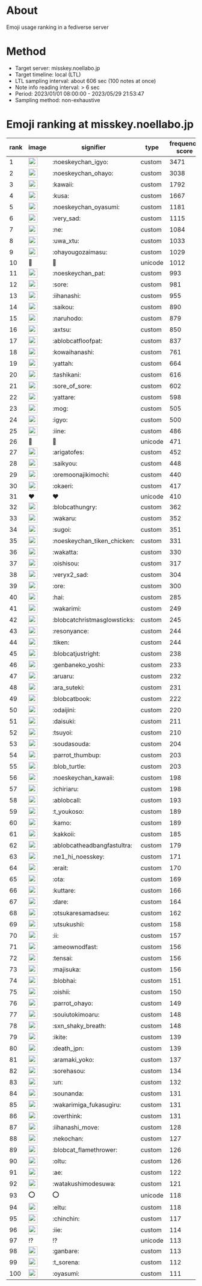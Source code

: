 # About
Emoji usage ranking in a fediverse server

# Method
- Target server: misskey.noellabo.jp
- Target timeline: local (LTL)
- LTL sampling interval: about 606 sec (100 notes at once)
- Note info reading interval: > 6 sec
- Period: 2023/01/01 08:00:00 - 2023/05/29 21:53:47 
- Sampling method: non-exhaustive

# Emoji ranking at misskey.noellabo.jp

|rank|image|signifier|type|frequency score|
|----|----|----|----|----|
|1|<img height="24" src="https://misskey.noellabo.jp/emoji/noeskeychan_igyo.webp">|:noeskeychan_igyo:|custom|3471|
|2|<img height="24" src="https://misskey.noellabo.jp/emoji/noeskeychan_ohayo.webp">|:noeskeychan_ohayo:|custom|3038|
|3|<img height="24" src="https://misskey.noellabo.jp/emoji/kawaii.webp">|:kawaii:|custom|1792|
|4|<img height="24" src="https://misskey.noellabo.jp/emoji/kusa.webp">|:kusa:|custom|1667|
|5|<img height="24" src="https://misskey.noellabo.jp/emoji/noeskeychan_oyasumi.webp">|:noeskeychan_oyasumi:|custom|1181|
|6|<img height="24" src="https://misskey.noellabo.jp/emoji/very_sad.webp">|:very_sad:|custom|1115|
|7|<img height="24" src="https://misskey.noellabo.jp/emoji/ne.webp">|:ne:|custom|1084|
|8|<img height="24" src="https://misskey.noellabo.jp/emoji/uwa_xtu.webp">|:uwa_xtu:|custom|1033|
|9|<img height="24" src="https://misskey.noellabo.jp/emoji/ohayougozaimasu.webp">|:ohayougozaimasu:|custom|1029|
|10|🎉|🎉|unicode|1012|
|11|<img height="24" src="https://misskey.noellabo.jp/emoji/noeskeychan_pat.webp">|:noeskeychan_pat:|custom|993|
|12|<img height="24" src="https://misskey.noellabo.jp/emoji/sore.webp">|:sore:|custom|981|
|13|<img height="24" src="https://misskey.noellabo.jp/emoji/iihanashi.webp">|:iihanashi:|custom|955|
|14|<img height="24" src="https://misskey.noellabo.jp/emoji/saikou.webp">|:saikou:|custom|890|
|15|<img height="24" src="https://misskey.noellabo.jp/emoji/naruhodo.webp">|:naruhodo:|custom|879|
|16|<img height="24" src="https://misskey.noellabo.jp/emoji/axtsu.webp">|:axtsu:|custom|850|
|17|<img height="24" src="https://misskey.noellabo.jp/emoji/ablobcatfloofpat.webp">|:ablobcatfloofpat:|custom|837|
|18|<img height="24" src="https://misskey.noellabo.jp/emoji/kowaihanashi.webp">|:kowaihanashi:|custom|761|
|19|<img height="24" src="https://misskey.noellabo.jp/emoji/yattah.webp">|:yattah:|custom|664|
|20|<img height="24" src="https://misskey.noellabo.jp/emoji/tashikani.webp">|:tashikani:|custom|616|
|21|<img height="24" src="https://misskey.noellabo.jp/emoji/sore_of_sore.webp">|:sore_of_sore:|custom|602|
|22|<img height="24" src="https://misskey.noellabo.jp/emoji/yattare.webp">|:yattare:|custom|598|
|23|<img height="24" src="https://misskey.noellabo.jp/emoji/mog.webp">|:mog:|custom|505|
|24|<img height="24" src="https://misskey.noellabo.jp/emoji/igyo.webp">|:igyo:|custom|500|
|25|<img height="24" src="https://misskey.noellabo.jp/emoji/iine.webp">|:iine:|custom|486|
|26|🍗|🍗|unicode|471|
|27|<img height="24" src="https://misskey.noellabo.jp/emoji/arigatofes.webp">|:arigatofes:|custom|452|
|28|<img height="24" src="https://misskey.noellabo.jp/emoji/saikyou.webp">|:saikyou:|custom|448|
|29|<img height="24" src="https://misskey.noellabo.jp/emoji/oremoonajikimochi.webp">|:oremoonajikimochi:|custom|440|
|30|<img height="24" src="https://misskey.noellabo.jp/emoji/okaeri.webp">|:okaeri:|custom|417|
|31|❤|❤|unicode|410|
|32|<img height="24" src="https://misskey.noellabo.jp/emoji/blobcathungry.webp">|:blobcathungry:|custom|362|
|33|<img height="24" src="https://misskey.noellabo.jp/emoji/wakaru.webp">|:wakaru:|custom|352|
|34|<img height="24" src="https://misskey.noellabo.jp/emoji/sugoi.webp">|:sugoi:|custom|351|
|35|<img height="24" src="https://misskey.noellabo.jp/emoji/noeskeychan_tiken_chicken.webp">|:noeskeychan_tiken_chicken:|custom|331|
|36|<img height="24" src="https://misskey.noellabo.jp/emoji/wakatta.webp">|:wakatta:|custom|330|
|37|<img height="24" src="https://misskey.noellabo.jp/emoji/oishisou.webp">|:oishisou:|custom|317|
|38|<img height="24" src="https://misskey.noellabo.jp/emoji/veryx2_sad.webp">|:veryx2_sad:|custom|304|
|39|<img height="24" src="https://misskey.noellabo.jp/emoji/ore.webp">|:ore:|custom|300|
|40|<img height="24" src="https://misskey.noellabo.jp/emoji/hai.webp">|:hai:|custom|285|
|41|<img height="24" src="https://misskey.noellabo.jp/emoji/wakarimi.webp">|:wakarimi:|custom|249|
|42|<img height="24" src="https://misskey.noellabo.jp/emoji/blobcatchristmasglowsticks.webp">|:blobcatchristmasglowsticks:|custom|245|
|43|<img height="24" src="https://misskey.noellabo.jp/emoji/resonyance.webp">|:resonyance:|custom|244|
|44|<img height="24" src="https://misskey.noellabo.jp/emoji/tiken.webp">|:tiken:|custom|244|
|45|<img height="24" src="https://misskey.noellabo.jp/emoji/blobcatjustright.webp">|:blobcatjustright:|custom|238|
|46|<img height="24" src="https://misskey.noellabo.jp/emoji/genbaneko_yoshi.webp">|:genbaneko_yoshi:|custom|233|
|47|<img height="24" src="https://misskey.noellabo.jp/emoji/aruaru.webp">|:aruaru:|custom|232|
|48|<img height="24" src="https://misskey.noellabo.jp/emoji/ara_suteki.webp">|:ara_suteki:|custom|231|
|49|<img height="24" src="https://misskey.noellabo.jp/emoji/blobcatbook.webp">|:blobcatbook:|custom|222|
|50|<img height="24" src="https://misskey.noellabo.jp/emoji/odaijini.webp">|:odaijini:|custom|220|
|51|<img height="24" src="https://misskey.noellabo.jp/emoji/daisuki.webp">|:daisuki:|custom|211|
|52|<img height="24" src="https://misskey.noellabo.jp/emoji/tsuyoi.webp">|:tsuyoi:|custom|210|
|53|<img height="24" src="https://misskey.noellabo.jp/emoji/soudasouda.webp">|:soudasouda:|custom|204|
|54|<img height="24" src="https://misskey.noellabo.jp/emoji/parrot_thumbup.webp">|:parrot_thumbup:|custom|203|
|55|<img height="24" src="https://misskey.noellabo.jp/emoji/blob_turtle.webp">|:blob_turtle:|custom|203|
|56|<img height="24" src="https://misskey.noellabo.jp/emoji/noeskeychan_kawaii.webp">|:noeskeychan_kawaii:|custom|198|
|57|<img height="24" src="https://misskey.noellabo.jp/emoji/ichiriaru.webp">|:ichiriaru:|custom|198|
|58|<img height="24" src="https://misskey.noellabo.jp/emoji/ablobcall.webp">|:ablobcall:|custom|193|
|59|<img height="24" src="https://misskey.noellabo.jp/emoji/t_youkoso.webp">|:t_youkoso:|custom|189|
|60|<img height="24" src="https://misskey.noellabo.jp/emoji/kamo.webp">|:kamo:|custom|189|
|61|<img height="24" src="https://misskey.noellabo.jp/emoji/kakkoii.webp">|:kakkoii:|custom|185|
|62|<img height="24" src="https://misskey.noellabo.jp/emoji/ablobcatheadbangfastultra.webp">|:ablobcatheadbangfastultra:|custom|179|
|63|<img height="24" src="https://misskey.noellabo.jp/emoji/ne1_hi_noesskey.webp">|:ne1_hi_noesskey:|custom|171|
|64|<img height="24" src="https://misskey.noellabo.jp/emoji/erait.webp">|:erait:|custom|170|
|65|<img height="24" src="https://misskey.noellabo.jp/emoji/ota.webp">|:ota:|custom|169|
|66|<img height="24" src="https://misskey.noellabo.jp/emoji/kuttare.webp">|:kuttare:|custom|166|
|67|<img height="24" src="https://misskey.noellabo.jp/emoji/dare.webp">|:dare:|custom|164|
|68|<img height="24" src="https://misskey.noellabo.jp/emoji/otsukaresamadseu.webp">|:otsukaresamadseu:|custom|162|
|69|<img height="24" src="https://misskey.noellabo.jp/emoji/utsukushii.webp">|:utsukushii:|custom|158|
|70|<img height="24" src="https://misskey.noellabo.jp/emoji/ii.webp">|:ii:|custom|157|
|71|<img height="24" src="https://misskey.noellabo.jp/emoji/ameownodfast.webp">|:ameownodfast:|custom|156|
|72|<img height="24" src="https://misskey.noellabo.jp/emoji/tensai.webp">|:tensai:|custom|156|
|73|<img height="24" src="https://misskey.noellabo.jp/emoji/majisuka.webp">|:majisuka:|custom|156|
|74|<img height="24" src="https://misskey.noellabo.jp/emoji/blobhai.webp">|:blobhai:|custom|151|
|75|<img height="24" src="https://misskey.noellabo.jp/emoji/oishii.webp">|:oishii:|custom|150|
|76|<img height="24" src="https://misskey.noellabo.jp/emoji/parrot_ohayo.webp">|:parrot_ohayo:|custom|149|
|77|<img height="24" src="https://misskey.noellabo.jp/emoji/souiutokimoaru.webp">|:souiutokimoaru:|custom|148|
|78|<img height="24" src="https://misskey.noellabo.jp/emoji/sxn_shaky_breath.webp">|:sxn_shaky_breath:|custom|148|
|79|<img height="24" src="https://misskey.noellabo.jp/emoji/ikite.webp">|:ikite:|custom|139|
|80|<img height="24" src="https://misskey.noellabo.jp/emoji/death_jpn.webp">|:death_jpn:|custom|139|
|81|<img height="24" src="https://misskey.noellabo.jp/emoji/aramaki_yoko.webp">|:aramaki_yoko:|custom|137|
|82|<img height="24" src="https://misskey.noellabo.jp/emoji/sorehasou.webp">|:sorehasou:|custom|134|
|83|<img height="24" src="https://misskey.noellabo.jp/emoji/un.webp">|:un:|custom|132|
|84|<img height="24" src="https://misskey.noellabo.jp/emoji/sounanda.webp">|:sounanda:|custom|131|
|85|<img height="24" src="https://misskey.noellabo.jp/emoji/wakarimiga_fukasugiru.webp">|:wakarimiga_fukasugiru:|custom|131|
|86|<img height="24" src="https://misskey.noellabo.jp/emoji/overthink.webp">|:overthink:|custom|131|
|87|<img height="24" src="https://misskey.noellabo.jp/emoji/iihanashi_move.webp">|:iihanashi_move:|custom|128|
|88|<img height="24" src="https://misskey.noellabo.jp/emoji/nekochan.webp">|:nekochan:|custom|127|
|89|<img height="24" src="https://misskey.noellabo.jp/emoji/blobcat_flamethrower.webp">|:blobcat_flamethrower:|custom|126|
|90|<img height="24" src="https://misskey.noellabo.jp/emoji/oltu.webp">|:oltu:|custom|126|
|91|<img height="24" src="https://misskey.noellabo.jp/emoji/ae.webp">|:ae:|custom|122|
|92|<img height="24" src="https://misskey.noellabo.jp/emoji/watakushimodesuwa.webp">|:watakushimodesuwa:|custom|121|
|93|⭕|⭕|unicode|118|
|94|<img height="24" src="https://misskey.noellabo.jp/emoji/eltu.webp">|:eltu:|custom|118|
|95|<img height="24" src="https://misskey.noellabo.jp/emoji/chinchin.webp">|:chinchin:|custom|117|
|96|<img height="24" src="https://misskey.noellabo.jp/emoji/iie.webp">|:iie:|custom|114|
|97|⁉|⁉|unicode|113|
|98|<img height="24" src="https://misskey.noellabo.jp/emoji/ganbare.webp">|:ganbare:|custom|113|
|99|<img height="24" src="https://misskey.noellabo.jp/emoji/t_sorena.webp">|:t_sorena:|custom|112|
|100|<img height="24" src="https://misskey.noellabo.jp/emoji/oyasumi.webp">|:oyasumi:|custom|111|
